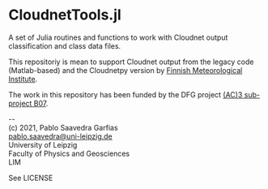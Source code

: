 # CloudnetTools.jl
A set of Julia routines and functions to work with Cloudnet output classification and class data files.

This repositoriy is mean to support Cloudnet output from the legacy code (Matlab-based) and the Cloudnetpy version by [Finnish Meteorological Institute](https://fmi.fi).

The work in this repository has been funded by the DFG project [(AC)3 sub-project B07](https://ac3-tr.de/projects/cluster-b/b07).


--<br>
(c) 2021, Pablo Saavedra Garfias<br>
pablo.saavedra@uni-leipzig.de<br>
University of Leipzig<br>
Faculty of Physics and Geosciences<br>
LIM<br>

See LICENSE
